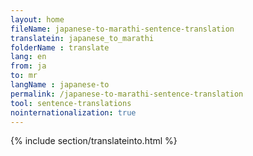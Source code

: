 ```yaml
---
layout: home
fileName: japanese-to-marathi-sentence-translation
translatein: japanese_to_marathi
folderName : translate
lang: en
from: ja
to: mr
langName : japanese-to
permalink: /japanese-to-marathi-sentence-translation
tool: sentence-translations
nointernationalization: true
---
```

{% include section/translateinto.html %}
